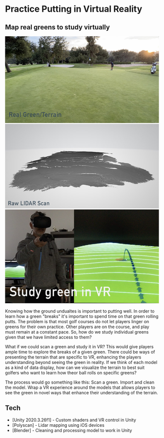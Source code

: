 # Practice Putting in Virtual Reality
## Map real greens to study virtually

![real_green](git_real_green.jpg)
![raw_scan](git_raw_scan.jpg)
![putt_vr](git_vr.jpg)

Knowing how the ground undualtes is important to putting well. In order to learn how a green "breaks" it's important to spend time on that green rolling putts. The problem is that most golf courses do not let players linger on greens for their own practice. Other players are on the course, and play must remain at a constant pace. So, how do we study individual greens given that we have limited access to them?

What if we could scan a green and study it in VR? This would give players ample time to explore the breaks of a given green. There could be ways of presenting the terrain that are specific to VR, enhancing the players understanding beyond seeing the green in reality. If we think of each model as a kind of data display, how can we visualize the terrain to best suit golfers who want to learn how theor ball rolls on specific greens?

The process would go something like this: Scan a green. Import and clean the model. Wrap a VR experience around the models that allows players to see the green in novel ways that enhance their understanding of the terrain.

## Tech

- [Unity 2020.3.26f1] - Custom shaders and VR control in Unity
- [Polyscan] - Lidar mapping using iOS devices
- [Blender] - Cleaning and processing model to work in Unity
